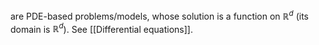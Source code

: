 
are PDE-based problems/models, whose solution is a function on $\mathbb{R}^d$ (its domain is $\mathbb{R}^d$). See [[Differential equations]].

